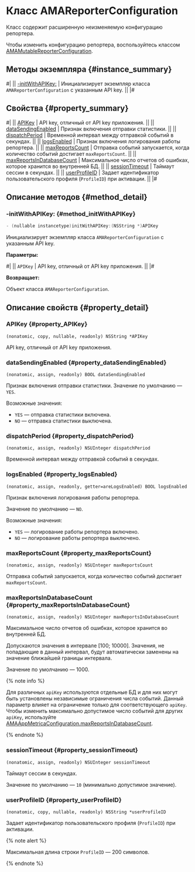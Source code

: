 # Класс AMAReporterConfiguration

Класс содержит расширенную неизменяемую конфигурацию репортера.

Чтобы изменить конфигурацию репортера, воспользуйтесь классом [AMAMutableReporterConfiguration](AMAMutableReporterConfiguration.md).

## Методы экземпляра {#instance_summary}

#|
|| [-initWithAPIKey:](#method_initWithAPIKey) | Инициализирует экземпляр класса `AMAReporterConfiguration` с указанным API key. ||
|#

## Свойства {#property_summary}

#|
|| [APIKey](#property_APIKey) | API key, отличный от API key приложения. ||
|| [dataSendingEnabled](#property_dataSendingEnabled) | Признак включения отправки статистики. ||
|| [dispatchPeriod](#property_dispatchPeriod) | Временной интервал между отправкой событий в секундах. ||
|| [logsEnabled](#property_logsEnabled) | Признак включения логирования работы репортера. ||
|| [maxReportsCount](#property_maxReportsCount) | Отправка событий запускается, когда количество событий достигает `maxReportsCount`. ||
|| [maxReportsInDatabaseCount](#property_maxReportsInDatabaseCount) | Максимальное число отчетов об ошибках, которое хранится во внутренней БД. ||
|| [sessionTimeout](#property_sessionTimeout) | Таймаут сессии в секундах. ||
|| [userProfileID](#property_userProfileID) | Задает идентификатор пользовательского профиля (`ProfileID`) при активации. ||
|#

## Описание методов {#method_detail}

### -initWithAPIKey: {#method_initWithAPIKey}

```objectivec translate=no
- (nullable instancetype)initWithAPIKey:(NSString *)APIKey
```

Инициализирует экземпляр класса `AMAReporterConfiguration` с указанным API key.

**Параметры:**

#|
|| `APIKey` | API key, отличный от API key приложения. ||
|#

**Возвращает:**

Объект класса `AMAReporterConfiguration`.

## Описание свойств {#property_detail}

### APIKey {#property_APIKey}

`(nonatomic, copy, nullable, readonly) NSString *APIKey`

API key, отличный от API key приложения.

### dataSendingEnabled {#property_dataSendingEnabled}

`(nonatomic, assign, readonly) BOOL dataSendingEnabled`

Признак включения отправки статистики.
Значение по умолчанию — `YES`.

Возможные значения:
- `YES` — отправка статистики включена.
- `NO` — отправка статистики выключена.

### dispatchPeriod {#property_dispatchPeriod}

`(nonatomic, assign, readonly) NSUInteger dispatchPeriod`

Временной интервал между отправкой событий в секундах.

### logsEnabled {#property_logsEnabled}

`(nonatomic, assign, readonly, getter=areLogsEnabled) BOOL logsEnabled`

Признак включения логирования работы репортера.

Значение по умолчанию — `NO`.

Возможные значения:

- `YES` — логирование работы репортера включено.
- `NO` — логирование работы репортера выключено.

### maxReportsCount {#property_maxReportsCount}

`(nonatomic, assign, readonly) NSUInteger maxReportsCount`

Отправка событий запускается, когда количество событий достигает `maxReportsCount`.

### maxReportsInDatabaseCount {#property_maxReportsInDatabaseCount}

`(nonatomic, assign, readonly) NSUInteger maxReportsInDatabaseCount`

Максимальное число отчетов об ошибках, которое хранится во внутренней БД.

Допускаются значения в интервале [100; 10000]. Значения, не попадающие в данный интервал, будут автоматически заменены на значение ближайшей границы интервала.

Значение по умолчанию — 1000.

{% note info %}

Для различных `apiKey` используются отдельные БД и для них могут быть установлены независимые ограничения числа событий. Данный параметр влияет на ограничение только для соответствующего `apiKey`. Чтобы изменить максимально допустимое число событий для других `apiKey`, используйте [AMAAppMetricaConfiguration.maxReportsInDatabaseCount](AMAAppMetricaConfiguration.md#property_maxReportsInDatabaseCount).

{% endnote %}

### sessionTimeout {#property_sessionTimeout}

`(nonatomic, assign, readonly) NSUInteger sessionTimeout`

Таймаут сессии в секундах.

Значение по умолчанию — `10` (минимально допустимое значение).
  
### userProfileID {#property_userProfileID}

`(nonatomic, copy, nullable, readonly) NSString *userProfileID`

Задает идентификатор пользовательского профиля (`ProfileID`) при активации.

{% note alert %}

Максимальная длина строки `ProfileID` — 200 символов.

{% endnote %}

